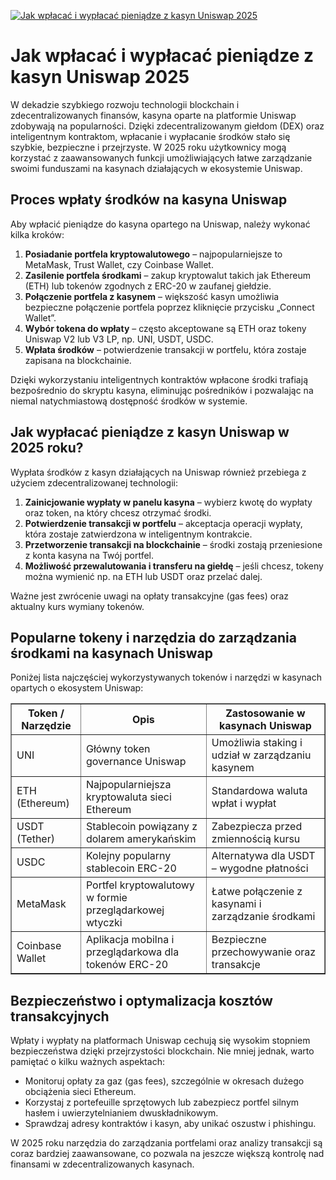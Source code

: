 [![Jak wpłacać i wypłacać pieniądze z kasyn Uniswap 2025](https://123-caf.pages.dev/gitsignup.png)](https://vrmoo.ru/Bt82HjjY)

<h1>Jak wpłacać i wypłacać pieniądze z kasyn Uniswap 2025</h1> <p>W dekadzie szybkiego rozwoju technologii blockchain i zdecentralizowanych finansów, kasyna oparte na platformie Uniswap zdobywają na popularności. Dzięki zdecentralizowanym giełdom (DEX) oraz inteligentnym kontraktom, wpłacanie i wypłacanie środków stało się szybkie, bezpieczne i przejrzyste. W 2025 roku użytkownicy mogą korzystać z zaawansowanych funkcji umożliwiających łatwe zarządzanie swoimi funduszami na kasynach działających w ekosystemie Uniswap.</p>  <h2>Proces wpłaty środków na kasyna Uniswap</h2> <p>Aby wpłacić pieniądze do kasyna opartego na Uniswap, należy wykonać kilka kroków:</p> <ol>   <li><strong>Posiadanie portfela kryptowalutowego</strong> – najpopularniejsze to MetaMask, Trust Wallet, czy Coinbase Wallet.</li>   <li><strong>Zasilenie portfela środkami</strong> – zakup kryptowalut takich jak Ethereum (ETH) lub tokenów zgodnych z ERC-20 w zaufanej giełdzie.</li>   <li><strong>Połączenie portfela z kasynem</strong> – większość kasyn umożliwia bezpieczne połączenie portfela poprzez kliknięcie przycisku „Connect Wallet”.</li>   <li><strong>Wybór tokena do wpłaty</strong> – często akceptowane są ETH oraz tokeny Uniswap V2 lub V3 LP, np. UNI, USDT, USDC.</li>   <li><strong>Wpłata środków</strong> – potwierdzenie transakcji w portfelu, która zostaje zapisana na blockchainie.</li> </ol> <p>Dzięki wykorzystaniu inteligentnych kontraktów wpłacone środki trafiają bezpośrednio do skryptu kasyna, eliminując pośredników i pozwalając na niemal natychmiastową dostępność środków w systemie.</p>  <h2>Jak wypłacać pieniądze z kasyn Uniswap w 2025 roku?</h2> <p>Wypłata środków z kasyn działających na Uniswap również przebiega z użyciem zdecentralizowanej technologii:</p> <ol>   <li><strong>Zainicjowanie wypłaty w panelu kasyna</strong> – wybierz kwotę do wypłaty oraz token, na który chcesz otrzymać środki.</li>   <li><strong>Potwierdzenie transakcji w portfelu</strong> – akceptacja operacji wypłaty, która zostaje zatwierdzona w inteligentnym kontrakcie.</li>   <li><strong>Przetworzenie transakcji na blockchainie</strong> – środki zostają przeniesione z konta kasyna na Twój portfel.</li>   <li><strong>Możliwość przewalutowania i transferu na giełdę</strong> – jeśli chcesz, tokeny można wymienić np. na ETH lub USDT oraz przelać dalej.</li> </ol> <p>Ważne jest zwrócenie uwagi na opłaty transakcyjne (gas fees) oraz aktualny kurs wymiany tokenów.</p>  <h2>Popularne tokeny i narzędzia do zarządzania środkami na kasynach Uniswap</h2> <p>Poniżej lista najczęściej wykorzystywanych tokenów i narzędzi w kasynach opartych o ekosystem Uniswap:</p> <table border="1" cellpadding="6" cellspacing="0">   <thead>     <tr>       <th>Token / Narzędzie</th>       <th>Opis</th>       <th>Zastosowanie w kasynach Uniswap</th>     </tr>   </thead>   <tbody>     <tr>       <td>UNI</td>       <td>Główny token governance Uniswap</td>       <td>Umożliwia staking i udział w zarządzaniu kasynem</td>     </tr>     <tr>       <td>ETH (Ethereum)</td>       <td>Najpopularniejsza kryptowaluta sieci Ethereum</td>       <td>Standardowa waluta wpłat i wypłat</td>     </tr>     <tr>       <td>USDT (Tether)</td>       <td>Stablecoin powiązany z dolarem amerykańskim</td>       <td>Zabezpiecza przed zmiennością kursu</td>     </tr>     <tr>       <td>USDC</td>       <td>Kolejny popularny stablecoin ERC-20</td>       <td>Alternatywa dla USDT – wygodne płatności</td>     </tr>     <tr>       <td>MetaMask</td>       <td>Portfel kryptowalutowy w formie przeglądarkowej wtyczki</td>       <td>Łatwe połączenie z kasynami i zarządzanie środkami</td>     </tr>     <tr>       <td>Coinbase Wallet</td>       <td>Aplikacja mobilna i przeglądarkowa dla tokenów ERC-20</td>       <td>Bezpieczne przechowywanie oraz transakcje</td>     </tr>   </tbody> </table>  <h2>Bezpieczeństwo i optymalizacja kosztów transakcyjnych</h2> <p>Wpłaty i wypłaty na platformach Uniswap cechują się wysokim stopniem bezpieczeństwa dzięki przejrzystości blockchain. Nie mniej jednak, warto pamiętać o kilku ważnych aspektach:</p> <ul>   <li>Monitoruj opłaty za gaz (gas fees), szczególnie w okresach dużego obciążenia sieci Ethereum.</li>   <li>Korzystaj z portefeuille sprzętowych lub zabezpiecz portfel silnym hasłem i uwierzytelnianiem dwuskładnikowym.</li>   <li>Sprawdzaj adresy kontraktów i kasyn, aby unikać oszustw i phishingu.</li> </ul> <p>W 2025 roku narzędzia do zarządzania portfelami oraz analizy transakcji są coraz bardziej zaawansowane, co pozwala na jeszcze większą kontrolę nad finansami w zdecentralizowanych kasynach.</p>